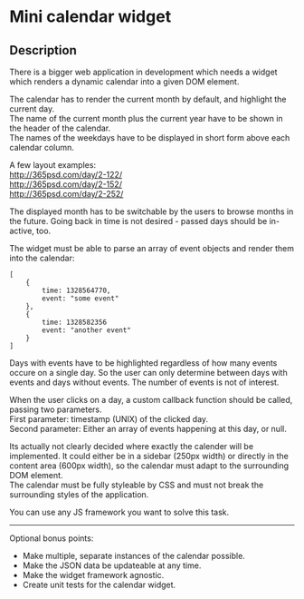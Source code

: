 Mini calendar widget
====================

Description
-----------
There is a bigger web application in development which needs a widget which renders a dynamic calendar into a given DOM element.

The calendar has to render the current month by default, and highlight the current day.    
The name of the current month plus the current year have to be shown in the header of the calendar.    
The names of the weekdays have to be displayed in short form above each calendar column.    

A few layout examples:    
http://365psd.com/day/2-122/    
http://365psd.com/day/2-152/    
http://365psd.com/day/2-252/    

The displayed month has to be switchable by the users to browse months in the future. Going back in time
is not desired - passed days should be in-active, too.    

The widget must be able to parse an array of event objects and render them into the calendar:

	[
		{
			time: 1328564770,
			event: "some event"
		},
		{
			time: 1328582356
			event: "another event"
		}
	]

Days with events have to be highlighted regardless of how many events occure on a single day. So the user
can only determine between days with events and days without events. The number of events is not of interest.

When the user clicks on a day, a custom callback function should be called, passing two parameters.    
First parameter: timestamp (UNIX) of the clicked day.    
Second parameter: Either an array of events happening at this day, or null.    


Its actually not clearly decided where exactly the calender will be implemented. It could either be in 
a sidebar (250px width) or directly in the content area (600px width), so the calendar must adapt to the 
surrounding DOM element.    
The calendar must be fully styleable by CSS and must not break the surrounding styles of the application.

You can use any JS framework you want to solve this task.

----

Optional bonus points:

 * Make multiple, separate instances of the calendar possible.
 * Make the JSON data be updateable at any time.
 * Make the widget framework agnostic.
 * Create unit tests for the calendar widget.